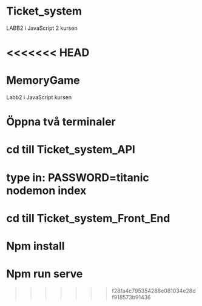 # Ticket_system
LABB2 i JavaScript 2 kursen

<<<<<<< HEAD
=======
# MemoryGame
Labb2 i JavaScript kursen

# Öppna två terminaler
# cd till Ticket_system_API
# type in: PASSWORD=titanic nodemon index
# cd till Ticket_system_Front_End
# Npm install
# Npm run serve 
>>>>>>> f28fa4c795354288e081034e28df918573b91436
